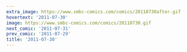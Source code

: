 ```yaml
---
extra_image: https://www.smbc-comics.com/comics/20110730after.gif
hovertext: '2011-07-30'
image: https://www.smbc-comics.com/comics/20110730.gif
next_comic: '2011-07-31'
prev_comic: '2011-07-29'
title: '2011-07-30'
---
```


